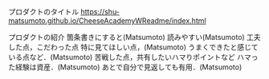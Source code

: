 プロダクトのタイトル
https://shu-matsumoto.github.io/CheeseAcademyWReadme/index.html

プロダクトの紹介
箇条書きにすると(Matsumoto)
読みやすい(Matsumoto)
工夫した点，こだわった点
特に見てほしい点，(Matsumoto)
うまくできたと感じている点など．(Matsumoto)
苦戦した点，共有したいハマりポイントなど
ハマった経験は資産．(Matsumoto)
あとで自分で見返しても有用．(Matsumoto)
